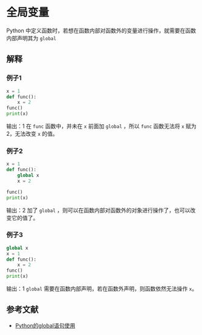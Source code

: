 # 全局变量

Python 中定义函数时，若想在函数内部对函数外的变量进行操作，就需要在函数内部声明其为 `global`

## 解释

### 例子1

```python
x = 1
def func():
    x = 2
func()
print(x)
```

输出：1
在 `func` 函数中，并未在 `x` 前面加 `global` ，所以 `func` 函数无法将 `x` 赋为2，无法改变 `x` 的值。

### 例子2

```python
x = 1
def func():
    global x
    x = 2

func()
print(x)
```

输出：2
加了 `global` ，则可以在函数内部对函数外的对象进行操作了，也可以改变它的值了。

### 例子3

```python
global x
x = 1
def func():
    x = 2
func()
print(x)
```

输出：1
`global` 需要在函数内部声明，若在函数外声明，则函数依然无法操作 `x`。

## 参考文献

- [Python的global语句使用](https://blog.csdn.net/xtingjie/article/details/71210182)